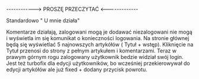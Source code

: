 ------------> PROSZĘ PRZECZYTAĆ <-------------


Standardowo " U mnie działa" 

Komentarze działają, zalogowani mogą je dodawać niezalogowani nie mogą i wyświetla im się komunikat o konieczności logowania.
Na stronie głównej będą się wyświetlać 5 najnowszych artykółów ( Tytuł + wstęp). Kliknięcie na Tytuł przenosi do strony z pełnym artykułem i komentarzami. Teraz w prawym górnym rogu zalogowany użytkownik bedzie widział swój login. Jest też turbofix dla edycji użytkowników, bo wcześniej przekierowywał do edycji artykółów ale już fixed + dodany przycisk powrotu. 
